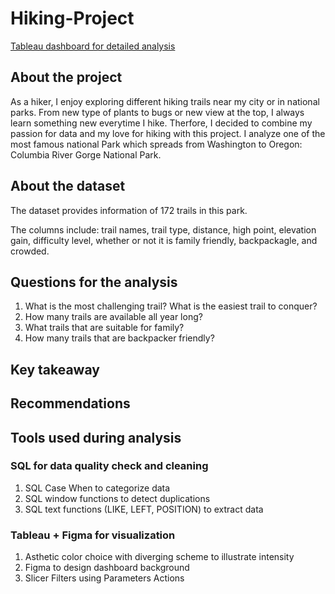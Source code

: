 # Hiking-Project
[Tableau dashboard for detailed analysis](https://public.tableau.com/app/profile/hannah.pham.analysis/viz/HikingTrailsinColumbiaRiverGorge/Dashboard6)

## About the project
As a hiker, I enjoy exploring different hiking trails near my city or in national parks. From new type of plants to bugs or new view at the top, I always learn something new everytime I hike. Therfore, I decided to combine my passion for data and my love for hiking with this project. I analyze one of the most famous national Park which spreads from Washington to Oregon: Columbia River Gorge National Park.

## About the dataset
The dataset provides information of 172 trails in this park. 

The columns include: trail names, trail type, distance, high point, elevation gain, difficulty level, whether or not it is family friendly, backpackagle, and crowded. 

## Questions for the analysis
1. What is the most challenging trail? What is the easiest trail to conquer?
2. How many trails are available all year long?
3. What trails that are suitable for family? 
4. How many trails that are backpacker friendly? 

## Key takeaway 

## Recommendations

## Tools used during analysis
### SQL for data quality check and cleaning
1. SQL Case When to categorize data
2. SQL window functions to detect duplications
3. SQL text functions (LIKE, LEFT, POSITION) to extract data 

### Tableau + Figma for visualization
1. Asthetic color choice with diverging scheme to illustrate intensity 
2. Figma to design dashboard background 
3. Slicer Filters using Parameters Actions
